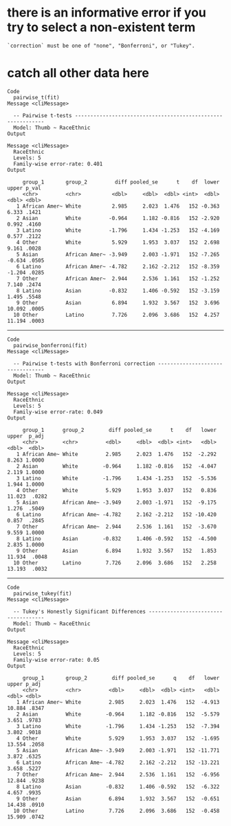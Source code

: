 # there is an informative error if you try to select a non-existent term

    `correction` must be one of "none", "Bonferroni", or "Tukey".

# catch all other data here

    Code
      pairwise_t(fit)
    Message <cliMessage>
      
      -- Pairwise t-tests ------------------------------------------------------------
      Model: Thumb ~ RaceEthnic
    Output
      
    Message <cliMessage>
      RaceEthnic
      Levels: 5
      Family-wise error-rate: 0.401
    Output
      
         group_1       group_2         diff pooled_se      t    df  lower  upper p_val
         <chr>         <chr>          <dbl>     <dbl>  <dbl> <int>  <dbl>  <dbl> <dbl>
       1 African Amer~ White          2.985     2.023  1.476   152 -0.363  6.333 .1421
       2 Asian         White         -0.964     1.182 -0.816   152 -2.920  0.992 .4160
       3 Latino        White         -1.796     1.434 -1.253   152 -4.169  0.577 .2122
       4 Other         White          5.929     1.953  3.037   152  2.698  9.161 .0028
       5 Asian         African Amer~ -3.949     2.003 -1.971   152 -7.265 -0.634 .0505
       6 Latino        African Amer~ -4.782     2.162 -2.212   152 -8.359 -1.204 .0285
       7 Other         African Amer~  2.944     2.536  1.161   152 -1.252  7.140 .2474
       8 Latino        Asian         -0.832     1.406 -0.592   152 -3.159  1.495 .5548
       9 Other         Asian          6.894     1.932  3.567   152  3.696 10.092 .0005
      10 Other         Latino         7.726     2.096  3.686   152  4.257 11.194 .0003

---

    Code
      pairwise_bonferroni(fit)
    Message <cliMessage>
      
      -- Pairwise t-tests with Bonferroni correction ---------------------------------
      Model: Thumb ~ RaceEthnic
    Output
      
    Message <cliMessage>
      RaceEthnic
      Levels: 5
      Family-wise error-rate: 0.049
    Output
      
         group_1      group_2        diff pooled_se      t    df   lower  upper  p_adj
         <chr>        <chr>         <dbl>     <dbl>  <dbl> <int>   <dbl>  <dbl>  <dbl>
       1 African Ame~ White         2.985     2.023  1.476   152  -2.292  8.263 1.0000
       2 Asian        White        -0.964     1.182 -0.816   152  -4.047  2.119 1.0000
       3 Latino       White        -1.796     1.434 -1.253   152  -5.536  1.944 1.0000
       4 Other        White         5.929     1.953  3.037   152   0.836 11.023  .0282
       5 Asian        African Ame~ -3.949     2.003 -1.971   152  -9.175  1.276  .5049
       6 Latino       African Ame~ -4.782     2.162 -2.212   152 -10.420  0.857  .2845
       7 Other        African Ame~  2.944     2.536  1.161   152  -3.670  9.559 1.0000
       8 Latino       Asian        -0.832     1.406 -0.592   152  -4.500  2.835 1.0000
       9 Other        Asian         6.894     1.932  3.567   152   1.853 11.934  .0048
      10 Other        Latino        7.726     2.096  3.686   152   2.258 13.193  .0032

---

    Code
      pairwise_tukey(fit)
    Message <cliMessage>
      
      -- Tukey's Honestly Significant Differences ------------------------------------
      Model: Thumb ~ RaceEthnic
    Output
      
    Message <cliMessage>
      RaceEthnic
      Levels: 5
      Family-wise error-rate: 0.05
    Output
      
         group_1       group_2        diff pooled_se      q    df   lower  upper p_adj
         <chr>         <chr>         <dbl>     <dbl>  <dbl> <int>   <dbl>  <dbl> <dbl>
       1 African Amer~ White         2.985     2.023  1.476   152  -4.913 10.884 .8347
       2 Asian         White        -0.964     1.182 -0.816   152  -5.579  3.651 .9783
       3 Latino        White        -1.796     1.434 -1.253   152  -7.394  3.802 .9018
       4 Other         White         5.929     1.953  3.037   152  -1.695 13.554 .2058
       5 Asian         African Ame~ -3.949     2.003 -1.971   152 -11.771  3.872 .6325
       6 Latino        African Ame~ -4.782     2.162 -2.212   152 -13.221  3.658 .5227
       7 Other         African Ame~  2.944     2.536  1.161   152  -6.956 12.844 .9238
       8 Latino        Asian        -0.832     1.406 -0.592   152  -6.322  4.657 .9935
       9 Other         Asian         6.894     1.932  3.567   152  -0.651 14.438 .0910
      10 Other         Latino        7.726     2.096  3.686   152  -0.458 15.909 .0742

